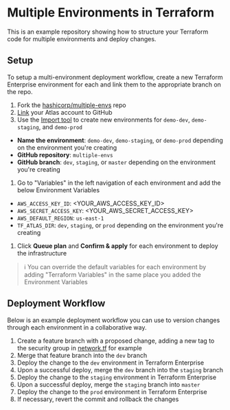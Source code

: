 # Multiple Environments in Terraform

This is an example repository showing how to structure your Terraform code for multiple environments and deploy changes.

## Setup

To setup a multi-environment deployment workflow, create a new Terraform Enterprise environment for each and link them to the appropriate branch on the repo.

1. Fork the [hashicorp/multiple-envs](https://github.com/hashicorp/multiple-envs) repo
1. [Link](https://atlas.hashicorp.com/settings/connections) your Atlas account to GitHub
1. Use the [Import tool](https://atlas.hashicorp.com/configurations/import) to create new environments for `demo-dev`, `demo-staging`, and `demo-prod`
  - **Name the environment**: `demo-dev`, `demo-staging`, or `demo-prod` depending on the environment you're creating
  - **GitHub repository**: `multiple-envs`
  - **GitHub branch**: `dev`, `staging`, or `master` depending on the environment you're creating
1. Go to "Variables" in the left navigation of each environment and add the below Environment Variables
  - `AWS_ACCESS_KEY_ID`: <YOUR_AWS_ACCESS_KEY_ID>
  - `AWS_SECRET_ACCESS_KEY`: <YOUR_AWS_SECRET_ACCESS_KEY>
  - `AWS_DEFAULT_REGION`: `us-east-1`
  - `TF_ATLAS_DIR`: `dev`, `staging`, or `prod` depending on the environment you're creating
1. Click **Queue plan** and **Confirm & apply** for each environment to deploy the infrastructure

> :information_source: You can override the default variables for each environment by adding "Terraform Variables" in the same place you added the Environment Variables

## Deployment Workflow

Below is an example deployment workflow you can use to version changes through each environment in a collaborative way.

1. Create a feature branch with a proposed change, adding a new tag to the security group in [network.tf](modules/network/network.tf#L26) for example
1. Merge that feature branch into the `dev` branch
1. Deploy the change to the `dev` environment in Terraform Enterprise
1. Upon a successful deploy, merge the `dev` branch into the `staging` branch
1. Deploy the change to the `staging` environment in Terraform Enterprise
1. Upon a successful deploy, merge the `staging` branch into `master`
1. Deploy the change to the `prod` environment in Terraform Enterprise
1. If necessary, revert the commit and rollback the changes
